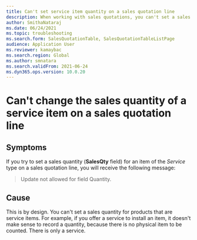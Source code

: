 ```yaml
--- 
title: Can't set service item quantity on a sales quotation line 
description: When working with sales quotations, you can't set a sales quantity for products that are service items, because there are no physical items to be counted. 
author: SmithaNataraj 
ms.date: 06/24/2021 
ms.topic: troubleshooting 
ms.search.form: SalesQuotationTable, SalesQuotationTableListPage
audience: Application User 
ms.reviewer: kamaybac 
ms.search.region: Global
ms.author: smnatara 
ms.search.validFrom: 2021-06-24 
ms.dyn365.ops.version: 10.0.20 
--- 
```


# Can't change the sales quantity of a service item on a sales quotation line

## Symptoms

If you try to set a sales quantity (**SalesQty** field) for an item of the *Service* type on a sales quotation line, you will receive the following message:

> Update not allowed for field Quantity.

## Cause

This is by design. You can't set a sales quantity for products that are service items. For example, if you offer a service to install an item, it doesn't make sense to record a quantity, because there is no physical item to be counted. There is only a service.
